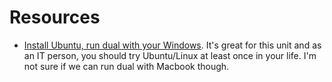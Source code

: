 # Resources

- [Install Ubuntu, run dual with your Windows](https://ubuntu.com/tutorials/install-ubuntu-desktop). It's great for this unit and as an IT person, you should try Ubuntu/Linux at least once in your life. I'm not sure if we can run dual with Macbook though.